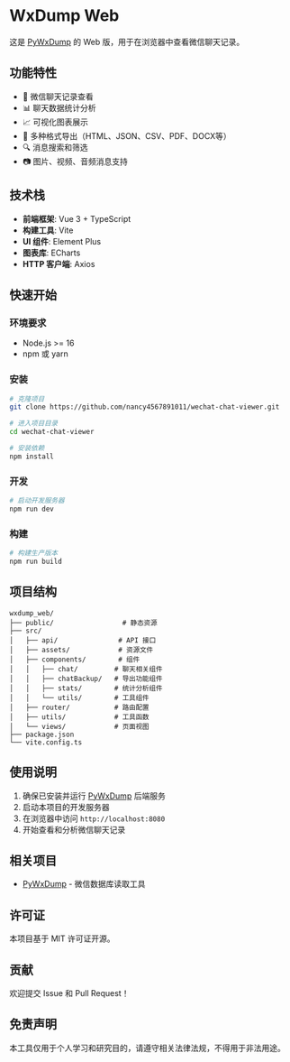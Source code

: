 # WxDump Web

这是 [PyWxDump](https://github.com/xaoyaoo/PyWxDump) 的 Web 版，用于在浏览器中查看微信聊天记录。

## 功能特性

- 📱 微信聊天记录查看
- 📊 聊天数据统计分析
- 📈 可视化图表展示
- 💾 多种格式导出（HTML、JSON、CSV、PDF、DOCX等）
- 🔍 消息搜索和筛选
- 📷 图片、视频、音频消息支持

## 技术栈

- **前端框架**: Vue 3 + TypeScript
- **构建工具**: Vite
- **UI 组件**: Element Plus
- **图表库**: ECharts
- **HTTP 客户端**: Axios

## 快速开始

### 环境要求

- Node.js >= 16
- npm 或 yarn

### 安装

```bash
# 克隆项目
git clone https://github.com/nancy4567891011/wechat-chat-viewer.git

# 进入项目目录
cd wechat-chat-viewer

# 安装依赖
npm install
```

### 开发

```bash
# 启动开发服务器
npm run dev
```

### 构建

```bash
# 构建生产版本
npm run build
```

## 项目结构

```
wxdump_web/
├── public/                 # 静态资源
├── src/
│   ├── api/               # API 接口
│   ├── assets/            # 资源文件
│   ├── components/        # 组件
│   │   ├── chat/         # 聊天相关组件
│   │   ├── chatBackup/   # 导出功能组件
│   │   ├── stats/        # 统计分析组件
│   │   └── utils/        # 工具组件
│   ├── router/           # 路由配置
│   ├── utils/            # 工具函数
│   └── views/            # 页面视图
├── package.json
└── vite.config.ts
```

## 使用说明

1. 确保已安装并运行 [PyWxDump](https://github.com/xaoyaoo/PyWxDump) 后端服务
2. 启动本项目的开发服务器
3. 在浏览器中访问 `http://localhost:8080`
4. 开始查看和分析微信聊天记录

## 相关项目

- [PyWxDump](https://github.com/xaoyaoo/PyWxDump) - 微信数据库读取工具

## 许可证

本项目基于 MIT 许可证开源。

## 贡献

欢迎提交 Issue 和 Pull Request！

## 免责声明

本工具仅用于个人学习和研究目的，请遵守相关法律法规，不得用于非法用途。